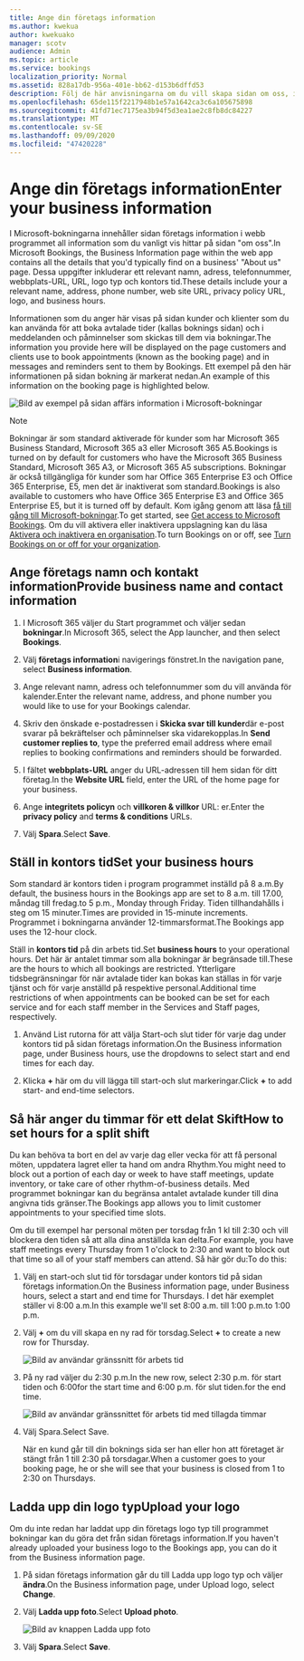 ```yaml
---
title: Ange din företags information
ms.author: kwekua
author: kwekuako
manager: scotv
audience: Admin
ms.topic: article
ms.service: bookings
localization_priority: Normal
ms.assetid: 828a17db-956a-401e-bb62-d153b6dffd53
description: Följ de här anvisningarna om du vill skapa sidan om oss, inklusive företags namn, adress, telefonnummer, webb adress, logo typ och kontors tid i Microsoft Books.
ms.openlocfilehash: 65de115f2217948b1e57a1642ca3c6a105675898
ms.sourcegitcommit: 41fd71ec7175ea3b94f5d3ea1ae2c8fb8dc84227
ms.translationtype: MT
ms.contentlocale: sv-SE
ms.lasthandoff: 09/09/2020
ms.locfileid: "47420228"
---
```

# <a name="enter-your-business-information"></a><span data-ttu-id="949c5-103">Ange din företags information</span><span class="sxs-lookup"><span data-stu-id="949c5-103">Enter your business information</span></span>

<span data-ttu-id="949c5-104">I Microsoft-bokningarna innehåller sidan företags information i webb programmet all information som du vanligt vis hittar på sidan "om oss".</span><span class="sxs-lookup"><span data-stu-id="949c5-104">In Microsoft Bookings, the Business Information page within the web app contains all the details that you'd typically find on a business' "About us" page.</span></span> <span data-ttu-id="949c5-105">Dessa uppgifter inkluderar ett relevant namn, adress, telefonnummer, webbplats-URL, URL, logo typ och kontors tid.</span><span class="sxs-lookup"><span data-stu-id="949c5-105">These details include your a relevant name, address, phone number, web site URL, privacy policy URL, logo, and business hours.</span></span>

<span data-ttu-id="949c5-106">Informationen som du anger här visas på sidan kunder och klienter som du kan använda för att boka avtalade tider (kallas boknings sidan) och i meddelanden och påminnelser som skickas till dem via bokningar.</span><span class="sxs-lookup"><span data-stu-id="949c5-106">The information you provide here will be displayed on the page customers and clients use to book appointments (known as the booking page) and in messages and reminders sent to them by Bookings.</span></span> <span data-ttu-id="949c5-107">Ett exempel på den här informationen på sidan bokning är markerat nedan.</span><span class="sxs-lookup"><span data-stu-id="949c5-107">An example of this information on the booking page is highlighted below.</span></span>

   ![Bild av exempel på sidan affärs information i Microsoft-bokningar](../media/bookings-business-info.png)

> [!NOTE]
> <span data-ttu-id="949c5-109">Bokningar är som standard aktiverade för kunder som har Microsoft 365 Business Standard, Microsoft 365 a3 eller Microsoft 365 A5.</span><span class="sxs-lookup"><span data-stu-id="949c5-109">Bookings is turned on by default for customers who have the Microsoft 365 Business Standard, Microsoft 365 A3, or Microsoft 365 A5 subscriptions.</span></span> <span data-ttu-id="949c5-110">Bokningar är också tillgängliga för kunder som har Office 365 Enterprise E3 och Office 365 Enterprise, E5, men det är inaktiverat som standard.</span><span class="sxs-lookup"><span data-stu-id="949c5-110">Bookings is also available to customers who have Office 365 Enterprise E3 and Office 365 Enterprise E5, but it is turned off by default.</span></span> <span data-ttu-id="949c5-111">Kom igång genom att läsa [få till gång till Microsoft-bokningar](get-access.md).</span><span class="sxs-lookup"><span data-stu-id="949c5-111">To get started, see [Get access to Microsoft Bookings](get-access.md).</span></span> <span data-ttu-id="949c5-112">Om du vill aktivera eller inaktivera uppslagning kan du läsa [Aktivera och inaktivera en organisation](turn-bookings-on-or-off.md).</span><span class="sxs-lookup"><span data-stu-id="949c5-112">To turn Bookings on or off, see [Turn Bookings on or off for your organization](turn-bookings-on-or-off.md).</span></span>

## <a name="provide-business-name-and-contact-information"></a><span data-ttu-id="949c5-113">Ange företags namn och kontakt information</span><span class="sxs-lookup"><span data-stu-id="949c5-113">Provide business name and contact information</span></span>

1. <span data-ttu-id="949c5-114">I Microsoft 365 väljer du Start programmet och väljer sedan **bokningar**.</span><span class="sxs-lookup"><span data-stu-id="949c5-114">In Microsoft 365, select the App launcher, and then select **Bookings**.</span></span>

1. <span data-ttu-id="949c5-115">Välj **företags information**i navigerings fönstret.</span><span class="sxs-lookup"><span data-stu-id="949c5-115">In the navigation pane, select **Business information**.</span></span>

1. <span data-ttu-id="949c5-116">Ange relevant namn, adress och telefonnummer som du vill använda för kalender.</span><span class="sxs-lookup"><span data-stu-id="949c5-116">Enter the relevant name, address, and phone number you would like to use for your Bookings calendar.</span></span>

1. <span data-ttu-id="949c5-117">Skriv den önskade e-postadressen i **Skicka svar till kunder**där e-post svarar på bekräftelser och påminnelser ska vidarekopplas.</span><span class="sxs-lookup"><span data-stu-id="949c5-117">In **Send customer replies to**, type the preferred email address where email replies to booking confirmations and reminders should be forwarded.</span></span>

1. <span data-ttu-id="949c5-118">I fältet **webbplats-URL** anger du URL-adressen till hem sidan för ditt företag.</span><span class="sxs-lookup"><span data-stu-id="949c5-118">In the **Website URL** field, enter the URL of the home page for your business.</span></span>

1. <span data-ttu-id="949c5-119">Ange **integritets policyn** och **villkoren & villkor** URL: er.</span><span class="sxs-lookup"><span data-stu-id="949c5-119">Enter the **privacy policy** and **terms & conditions** URLs.</span></span>

1. <span data-ttu-id="949c5-120">Välj **Spara**.</span><span class="sxs-lookup"><span data-stu-id="949c5-120">Select **Save**.</span></span>

## <a name="set-your-business-hours"></a><span data-ttu-id="949c5-121">Ställ in kontors tid</span><span class="sxs-lookup"><span data-stu-id="949c5-121">Set your business hours</span></span>

<span data-ttu-id="949c5-122">Som standard är kontors tiden i program programmet inställd på 8 a.m.</span><span class="sxs-lookup"><span data-stu-id="949c5-122">By default, the business hours in the Bookings app are set to 8 a.m.</span></span> <span data-ttu-id="949c5-123">till 17.00, måndag till fredag.</span><span class="sxs-lookup"><span data-stu-id="949c5-123">to 5 p.m., Monday through Friday.</span></span> <span data-ttu-id="949c5-124">Tiden tillhandahålls i steg om 15 minuter.</span><span class="sxs-lookup"><span data-stu-id="949c5-124">Times are provided in 15-minute increments.</span></span> <span data-ttu-id="949c5-125">Programmet i bokningarna använder 12-timmarsformat.</span><span class="sxs-lookup"><span data-stu-id="949c5-125">The Bookings app uses the 12-hour clock.</span></span>

<span data-ttu-id="949c5-126">Ställ in **kontors tid** på din arbets tid.</span><span class="sxs-lookup"><span data-stu-id="949c5-126">Set **business hours** to your operational hours.</span></span> <span data-ttu-id="949c5-127">Det här är antalet timmar som alla bokningar är begränsade till.</span><span class="sxs-lookup"><span data-stu-id="949c5-127">These are the hours to which all bookings are restricted.</span></span> <span data-ttu-id="949c5-128">Ytterligare tidsbegränsningar för när avtalade tider kan bokas kan ställas in för varje tjänst och för varje anställd på respektive personal.</span><span class="sxs-lookup"><span data-stu-id="949c5-128">Additional time restrictions of when appointments can be booked can be set for each service and for each staff member in the Services and Staff pages, respectively.</span></span>

1. <span data-ttu-id="949c5-129">Använd List rutorna för att välja Start-och slut tider för varje dag under kontors tid på sidan företags information.</span><span class="sxs-lookup"><span data-stu-id="949c5-129">On the Business information page, under Business hours, use the dropdowns to select start and end times for each day.</span></span>

1. <span data-ttu-id="949c5-130">Klicka **+** här om du vill lägga till start-och slut markeringar.</span><span class="sxs-lookup"><span data-stu-id="949c5-130">Click **+** to add start- and end-time selectors.</span></span>

## <a name="how-to-set-hours-for-a-split-shift"></a><span data-ttu-id="949c5-131">Så här anger du timmar för ett delat Skift</span><span class="sxs-lookup"><span data-stu-id="949c5-131">How to set hours for a split shift</span></span>

<span data-ttu-id="949c5-132">Du kan behöva ta bort en del av varje dag eller vecka för att få personal möten, uppdatera lagret eller ta hand om andra Rhythm.</span><span class="sxs-lookup"><span data-stu-id="949c5-132">You might need to block out a portion of each day or week to have staff meetings, update inventory, or take care of other rhythm-of-business details.</span></span> <span data-ttu-id="949c5-133">Med programmet bokningar kan du begränsa antalet avtalade kunder till dina angivna tids gränser.</span><span class="sxs-lookup"><span data-stu-id="949c5-133">The Bookings app allows you to limit customer appointments to your specified time slots.</span></span>

<span data-ttu-id="949c5-134">Om du till exempel har personal möten per torsdag från 1 kl till 2:30 och vill blockera den tiden så att alla dina anställda kan delta.</span><span class="sxs-lookup"><span data-stu-id="949c5-134">For example, you have staff meetings every Thursday from 1 o'clock to 2:30 and want to block out that time so all of your staff members can attend.</span></span> <span data-ttu-id="949c5-135">Så här gör du:</span><span class="sxs-lookup"><span data-stu-id="949c5-135">To do this:</span></span>

1. <span data-ttu-id="949c5-136">Välj en start-och slut tid för torsdagar under kontors tid på sidan företags information.</span><span class="sxs-lookup"><span data-stu-id="949c5-136">On the Business information page, under Business hours, select a start and end time for Thursdays.</span></span> <span data-ttu-id="949c5-137">I det här exemplet ställer vi 8:00 a.m.</span><span class="sxs-lookup"><span data-stu-id="949c5-137">In this example we'll set 8:00 a.m.</span></span> <span data-ttu-id="949c5-138">till 1:00 p.m.</span><span class="sxs-lookup"><span data-stu-id="949c5-138">to 1:00 p.m.</span></span>

1. <span data-ttu-id="949c5-139">Välj **+** om du vill skapa en ny rad för torsdag.</span><span class="sxs-lookup"><span data-stu-id="949c5-139">Select **+** to create a new row for Thursday.</span></span>

   ![Bild av användar gränssnitt för arbets tid](../media/bookings-split-shift.png)

1. <span data-ttu-id="949c5-141">På ny rad väljer du 2:30 p.m.</span><span class="sxs-lookup"><span data-stu-id="949c5-141">In the new row, select 2:30 p.m.</span></span> <span data-ttu-id="949c5-142">för start tiden och 6:00</span><span class="sxs-lookup"><span data-stu-id="949c5-142">for the start time and 6:00 p.m.</span></span> <span data-ttu-id="949c5-143">för slut tiden.</span><span class="sxs-lookup"><span data-stu-id="949c5-143">for the end time.</span></span>

   ![Bild av användar gränssnittet för arbets tid med tillagda timmar](../media/bookings-split-shift-hours.png)

1. <span data-ttu-id="949c5-145">Välj Spara.</span><span class="sxs-lookup"><span data-stu-id="949c5-145">Select Save.</span></span>

    <span data-ttu-id="949c5-146">När en kund går till din boknings sida ser han eller hon att företaget är stängt från 1 till 2:30 på torsdagar.</span><span class="sxs-lookup"><span data-stu-id="949c5-146">When a customer goes to your booking page, he or she will see that your business is closed from 1 to 2:30 on Thursdays.</span></span>

## <a name="upload-your-logo"></a><span data-ttu-id="949c5-147">Ladda upp din logo typ</span><span class="sxs-lookup"><span data-stu-id="949c5-147">Upload your logo</span></span>

<span data-ttu-id="949c5-148">Om du inte redan har laddat upp din företags logo typ till programmet bokningar kan du göra det från sidan företags information.</span><span class="sxs-lookup"><span data-stu-id="949c5-148">If you haven't already uploaded your business logo to the Bookings app, you can do it from the Business information page.</span></span>

1. <span data-ttu-id="949c5-149">På sidan företags information går du till Ladda upp logo typ och väljer **ändra**.</span><span class="sxs-lookup"><span data-stu-id="949c5-149">On the Business information page, under Upload logo, select **Change**.</span></span>

1. <span data-ttu-id="949c5-150">Välj **Ladda upp foto**.</span><span class="sxs-lookup"><span data-stu-id="949c5-150">Select **Upload photo**.</span></span>

   ![Bild av knappen Ladda upp foto](../media/bookings-upload-photo.png)

1. <span data-ttu-id="949c5-152">Välj **Spara**.</span><span class="sxs-lookup"><span data-stu-id="949c5-152">Select **Save**.</span></span>
